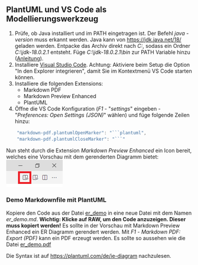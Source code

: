 ## PlantUML und VS Code als Modellierungswerkzeug

1. Prüfe, ob Java installiert und im PATH eingetragen ist. Der Befehl *java -version* muss erkannt werden.
   Java kann von https://jdk.java.net/18/ geladen werden. Entpacke das Archiv direkt nach *C:*, sodass
   ein Ordner *C:\jdk-18.0.2.1* entsteht. Füge *C:\jdk-18.0.2.1\bin* zur PATH Variable hinzu
   ([Anleitung](https://www.architectryan.com/2018/03/17/add-to-the-path-on-windows-10/)).
2. Installiere [Visual Studio Code](https://code.visualstudio.com). Achtung: Aktiviere beim Setup
   die Option "In den Explorer integrieren", damit Sie im Kontextmenü VS Code starten können.
3. Installiere die folgenden Extensions:
   - Markdown PDF
   - Markdown Preview Enhanced
   - PlantUML
4. Öffne die VS Code Konfiguration (*F1* - "*settings*" eingeben - "*Preferences: Open Settings (JSON)*" wählen)
   und füge folgende Zeilen hinzu:

```javascript
    "markdown-pdf.plantumlOpenMarker": "```plantuml",
    "markdown-pdf.plantumlCloseMarker": "```"   
```

Nun steht durch die Extension *Markdown Preview Enhanced* ein Icon bereit, welches eine Vorschau mit
dem gerenderten Diagramm bietet:
![](preview_vscode.png)

### Demo Markdownfile mit PlantUML

Kopiere den Code aus der Datei [er_demo](er_demo.md) in eine neue Datei mit dem Namen
*er_demo.md*. **Wichtig: Klicke auf RAW, um den Code anzuzeigen. Dieser muss kopiert werden!**
Es sollte in der Vorschau mit Markdown Preview Enhanced ein ER Diagramm gerendert werden.
Mit *F1* - *Markdown PDF: Export (PDF)* kann ein PDF erzeugt werden. Es sollte so aussehen wie
die Datei [er_demo.pdf](er_demo.pdf)

Die Syntax ist auf https://plantuml.com/de/ie-diagram nachzulesen.
